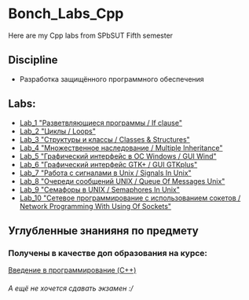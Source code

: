 # Bonch_Labs_Cpp
Here are my Cpp labs from SPbSUT
    Fifth semester
## Discipline
- Разработка защищённого программного обеспечения
## Labs:
- [Lab_1 "Разветвляющиеся программы / If clause"](Lab_1)
- [Lab_2 "Циклы / Loops"](Lab_2)
- [Lab_3 "Структуры и классы / Classes & Structures"](Lab_3)
- [Lab_4 "Множественное наследование / Multiple Inheritance"](Lab_4)
- [Lab_5 "Графический интерфейс в ОС Windows / GUI Wind"](Lab_5)
- [Lab_6 "Графический интерфейс GTK+ / GUI GTKplus"](Lab_6)
- [Lab_7 "Работа с сигналами в Unix / Signals In Unix"](Lab_7)
- [Lab_8 "Очереди сообщений UNIX / Queue Of Messages Unix"](Lab_8)
- [Lab_9 "Семафоры в UNIX / Semaphores In Unix"](Lab_9)
- [Lab_10 "Сетевое программирование с использованием сокетов / Network Programming With Using Of Sockets"](Lab_10)
## Углубленные знанияня по предмету
### Получены в качестве доп образования на курсе:

[Введение в программирование (C++)](https://stepik.org/course/363/syllabus)

###### А ещё не хочется сдавать экзамен :/
